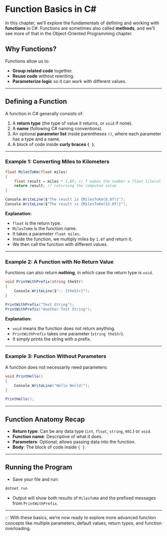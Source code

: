 # Function Basics in C\#

In this chapter, we’ll explore the fundamentals of defining and working with **functions** in C#. Functions are sometimes also called **methods**, and we’ll see more of that in the Object-Oriented Programming chapter.

## Why Functions?

Functions allow us to:

- **Group related code** together.
- **Reuse code** without rewriting.
- **Parameterize logic** so it can work with different values.

---

## Defining a Function

A function in C# generally consists of:

1. A **return type** (the type of value it returns, or `void` if none).
2. A **name** (following C# naming conventions).
3. An optional **parameter list** inside parentheses `()`, where each parameter has a type and a name.
4. A block of code inside **curly braces `{ }`**.

---

### Example 1: Converting Miles to Kilometers

```csharp
float MilesToKm(float miles)
{
    float result = miles * 1.6f; // f makes the number a float literal
    return result; // returning the computed value
}

Console.WriteLine($"The result is {MilesToKm(8.0f)}");
Console.WriteLine($"The result is {MilesToKm(52.0f)}");
```

**Explanation:**

- `float` is the return type.
- `MilesToKm` is the function name.
- It takes a parameter `float miles`.
- Inside the function, we multiply miles by `1.6f` and return it.
- We then call the function with different values.

---

### Example 2: A Function with No Return Value

Functions can also return **nothing**, in which case the return type is `void`.

```csharp
void PrintWithPrefix(string theStr)
{
    Console.WriteLine($":: {theStr}");
}

PrintWithPrefix("Test String");
PrintWithPrefix("Another Test String");
```

**Explanation:**

- `void` means the function does not return anything.
- `PrintWithPrefix` takes one parameter (`string theStr`).
- It simply prints the string with a prefix.

---

### Example 3: Function Without Parameters

A function does not necessarily need parameters:

```csharp
void PrintHello()
{
    Console.WriteLine("Hello World!");
}

PrintHello();
```

---

## Function Anatomy Recap

- **Return type**: Can be any data type (`int`, `float`, `string`, etc.) or `void`.
- **Function name**: Descriptive of what it does.
- **Parameters**: Optional; allows passing data into the function.
- **Body**: The block of code inside `{ }`.

---

## Running the Program

- Save your file and run:

```bash
dotnet run
```

- Output will show both results of `MilesToKm` and the prefixed messages from `PrintWithPrefix`.

---

✅ With these basics, we’re now ready to explore more advanced function concepts like multiple parameters, default values, return types, and function overloading.
